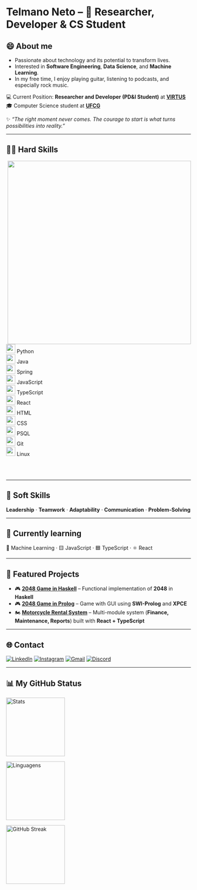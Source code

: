 # Telmano Neto – 🚀 Researcher, Developer & CS Student

## 😄 About me

- Passionate about technology and its potential to transform lives. <br>
- Interested in **Software Engineering**, **Data Science**, and **Machine Learning**. <br>
- In my free time, I enjoy playing guitar, listening to podcasts, and especially rock music. <br>

💻 Current Position: **Researcher and Developer (PD&I Student)** at [**VIRTUS**](https://www.virtus.ufcg.edu.br/) <br>
🎓 Computer Science student at [**UFCG**](https://computacao.ufcg.edu.br) <br>

✨ *“The right moment never comes. The courage to start is what turns possibilities into reality.”*

---

## 👨‍💻 Hard Skills
<img src="https://raw.githubusercontent.com/MicaelliMedeiros/micaellimedeiros/master/image/computer-illustration.png" width="500" align="right">


<img src="https://cdn.jsdelivr.net/gh/devicons/devicon/icons/python/python-original.svg" width="25"/> Python   
<img src="https://cdn.jsdelivr.net/gh/devicons/devicon/icons/java/java-original.svg" width="25"/> Java   
<img src="https://cdn.jsdelivr.net/gh/devicons/devicon/icons/spring/spring-original.svg" width="25"/> Spring   
<img src="https://cdn.jsdelivr.net/gh/devicons/devicon/icons/javascript/javascript-original.svg" width="25"/> JavaScript  
<img src="https://cdn.jsdelivr.net/gh/devicons/devicon/icons/typescript/typescript-original.svg" width="25"/> TypeScript   
<img src="https://cdn.jsdelivr.net/gh/devicons/devicon/icons/react/react-original.svg" width="25"/> React   
<img src="https://cdn.jsdelivr.net/gh/devicons/devicon/icons/html5/html5-original.svg" width="25"/> HTML   
<img src="https://cdn.jsdelivr.net/gh/devicons/devicon/icons/css3/css3-original.svg" width="25"/> CSS   
<img src="https://cdn.jsdelivr.net/gh/devicons/devicon/icons/postgresql/postgresql-original.svg" width="25"/> PSQL   
<img src="https://cdn.jsdelivr.net/gh/devicons/devicon/icons/git/git-original.svg" width="25"/> Git   
<img src="https://cdn.jsdelivr.net/gh/devicons/devicon/icons/linux/linux-original.svg" width="25"/> Linux   

<br>
<br>

--- 

## 📌 Soft Skills
**Leadership** · **Teamwork** · **Adaptability** · **Communication** · **Problem-Solving**

---

## 📘 Currently learning
🤖 Machine Learning · 🟨 JavaScript · 🟦 TypeScript · ⚛️ React  

---

## 🚀 Featured Projects
- 🎮 [**2048 Game in Haskell**](https://github.com/arthur-ccc/2048/tree/main/haskell2048) – Functional implementation of **2048** in **Haskell**  
- 🎮 [**2048 Game in Prolog**](https://github.com/arthur-ccc/2048/tree/main/prolog2048) – Game with GUI using **SWI-Prolog** and **XPCE**  
- 🏍 [**Motorcycle Rental System**](https://github.com/Engenharia-de-Software-G3/SGLM) – Multi-module system (**Finance, Maintenance, Reports**) built with **React + TypeScript**  

---

## 🌐 Contact

[![LinkedIn](https://skillicons.dev/icons?i=linkedin)](https://www.linkedin.com/in/telmano-leite-japiassú-neto-867205284)
[![Instagram](https://skillicons.dev/icons?i=instagram)](https://www.instagram.com/telmanoo_/)
[![Gmail](https://skillicons.dev/icons?i=gmail)](mailto:telmano.leite.japiassu.neto@ccc.ufcg.edu.br)
[![Discord](https://skillicons.dev/icons?i=discord)](https://discord.com/users/telmano)

---

## 📊 My GitHub Status

<p align="left">
  <img height="160" src="https://github-readme-stats.vercel.app/api?username=telmanoneto&show_icons=true&theme=radical" alt="Stats" />
</p>

<p align="left">
  <img height="160" src="https://github-readme-stats.vercel.app/api/top-langs/?username=telmanoneto&layout=compact&langs_count=6&theme=radical" alt="Linguagens" />
</p>

<p align="left">
  <img height="160" src="https://streak-stats.demolab.com?user=telmanoneto&theme=radical" alt="GitHub Streak" />
</p>
